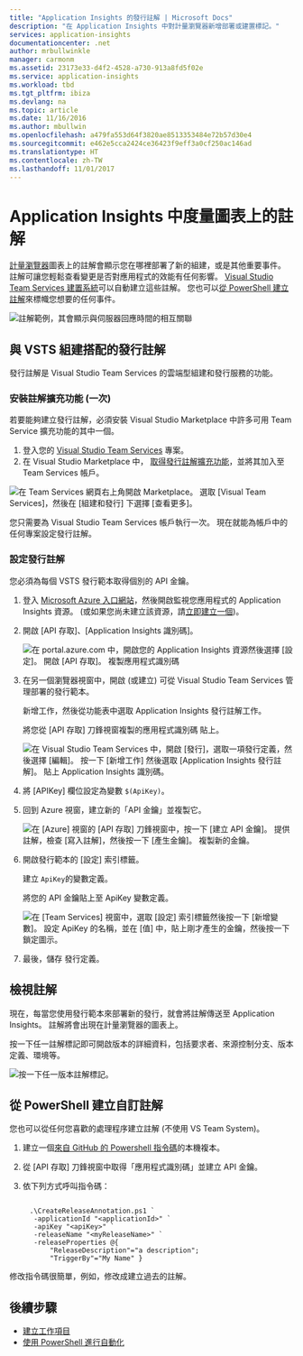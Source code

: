 ```yaml
---
title: "Application Insights 的發行註解 | Microsoft Docs"
description: "在 Application Insights 中對計量瀏覽器新增部署或建置標記。"
services: application-insights
documentationcenter: .net
author: mrbullwinkle
manager: carmonm
ms.assetid: 23173e33-d4f2-4528-a730-913a8fd5f02e
ms.service: application-insights
ms.workload: tbd
ms.tgt_pltfrm: ibiza
ms.devlang: na
ms.topic: article
ms.date: 11/16/2016
ms.author: mbullwin
ms.openlocfilehash: a479fa553d64f3820ae8513353484e72b57d30e4
ms.sourcegitcommit: e462e5cca2424ce36423f9eff3a0cf250ac146ad
ms.translationtype: HT
ms.contentlocale: zh-TW
ms.lasthandoff: 11/01/2017
---
```

# <a name="annotations-on-metric-charts-in-application-insights"></a>Application Insights 中度量圖表上的註解
[計量瀏覽器](app-insights-metrics-explorer.md)圖表上的註解會顯示您在哪裡部署了新的組建，或是其他重要事件。 註解可讓您輕鬆查看變更是否對應用程式的效能有任何影響。 [Visual Studio Team Services 建置系統](https://www.visualstudio.com/en-us/get-started/build/build-your-app-vs)可以自動建立這些註解。 您也可以[從 PowerShell 建立註解](#create-annotations-from-powershell)來標幟您想要的任何事件。

![註解範例，其會顯示與伺服器回應時間的相互關聯](./media/app-insights-annotations/00.png)



## <a name="release-annotations-with-vsts-build"></a>與 VSTS 組建搭配的發行註解

發行註解是 Visual Studio Team Services 的雲端型組建和發行服務的功能。 

### <a name="install-the-annotations-extension-one-time"></a>安裝註解擴充功能 (一次)
若要能夠建立發行註解，必須安裝 Visual Studio Marketplace 中許多可用 Team Service 擴充功能的其中一個。

1. 登入您的 [Visual Studio Team Services](https://www.visualstudio.com/en-us/get-started/setup/sign-up-for-visual-studio-online) 專案。
2. 在 Visual Studio Marketplace 中， [取得發行註解擴充功能](https://marketplace.visualstudio.com/items/ms-appinsights.appinsightsreleaseannotations)，並將其加入至 Team Services 帳戶。

![在 Team Services 網頁右上角開啟 Marketplace。 選取 [Visual Team Services]，然後在 [組建和發行] 下選擇 [查看更多]。](./media/app-insights-annotations/10.png)

您只需要為 Visual Studio Team Services 帳戶執行一次。 現在就能為帳戶中的任何專案設定發行註解。 

### <a name="configure-release-annotations"></a>設定發行註解

您必須為每個 VSTS 發行範本取得個別的 API 金鑰。

1. 登入 [Microsoft Azure 入口網站](https://portal.azure.com)，然後開啟監視您應用程式的 Application Insights 資源。 (或如果您尚未建立該資源，請[立即建立一個](app-insights-overview.md))。
2. 開啟 [API 存取]、[Application Insights 識別碼]。
   
    ![在 portal.azure.com 中，開啟您的 Application Insights 資源然後選擇 [設定]。 開啟 [API 存取]。 複製應用程式識別碼](./media/app-insights-annotations/20.png)

4. 在另一個瀏覽器視窗中，開啟 (或建立) 可從 Visual Studio Team Services 管理部署的發行範本。 
   
    新增工作，然後從功能表中選取 Application Insights 發行註解工作。
   
    將您從 [API 存取] 刀鋒視窗複製的應用程式識別碼  貼上。
   
    ![在 Visual Studio Team Services 中，開啟 [發行]，選取一項發行定義，然後選擇 [編輯]。 按一下 [新增工作] 然後選取 [Application Insights 發行註解]。 貼上 Application Insights 識別碼。](./media/app-insights-annotations/30.png)
4. 將 [APIKey] 欄位設定為變數 `$(ApiKey)`。

5. 回到 Azure 視窗，建立新的「API 金鑰」並複製它。
   
    ![在 [Azure] 視窗的 [API 存取] 刀鋒視窗中，按一下 [建立 API 金鑰]。 提供註解，檢查 [寫入註解]，然後按一下 [產生金鑰]。 複製新的金鑰。](./media/app-insights-annotations/40.png)

6. 開啟發行範本的 [設定] 索引標籤。
   
    建立 `ApiKey`的變數定義。
   
    將您的 API 金鑰貼上至 ApiKey 變數定義。
   
    ![在 [Team Services] 視窗中，選取 [設定] 索引標籤然後按一下 [新增變數]。 設定 ApiKey 的名稱，並在 [值] 中，貼上剛才產生的金鑰，然後按一下鎖定圖示。](./media/app-insights-annotations/50.png)
7. 最後，儲存  發行定義。


## <a name="view-annotations"></a>檢視註解
現在，每當您使用發行範本來部署新的發行，就會將註解傳送至 Application Insights。 註解將會出現在計量瀏覽器的圖表上。

按一下任一註解標記即可開啟版本的詳細資料，包括要求者、來源控制分支、版本定義、環境等。

![按一下任一版本註解標記。](./media/app-insights-annotations/60.png)

## <a name="create-custom-annotations-from-powershell"></a>從 PowerShell 建立自訂註解
您也可以從任何您喜歡的處理程序建立註解 (不使用 VS Team System)。 


1. 建立一個[來自 GitHub 的 Powershell 指令碼](https://github.com/Microsoft/ApplicationInsights-Home/blob/master/API/CreateReleaseAnnotation.ps1)的本機複本。

2. 從 [API 存取] 刀鋒視窗中取得「應用程式識別碼」並建立 API 金鑰。

3. 依下列方式呼叫指令碼：

```PS

     .\CreateReleaseAnnotation.ps1 `
      -applicationId "<applicationId>" `
      -apiKey "<apiKey>" `
      -releaseName "<myReleaseName>" `
      -releaseProperties @{
          "ReleaseDescription"="a description";
          "TriggerBy"="My Name" }
```

修改指令碼很簡單，例如，修改成建立過去的註解。

## <a name="next-steps"></a>後續步驟

* [建立工作項目](app-insights-diagnostic-search.md#create-work-item)
* [使用 PowerShell 進行自動化](app-insights-powershell.md)
